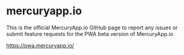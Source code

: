 # mercuryapp.io
This is the official MercuryApp.io GitHub page to report any issues or
submit feature requests for the PWA beta version of MercuryApp.io

https://pwa.mercuryapp.io/
